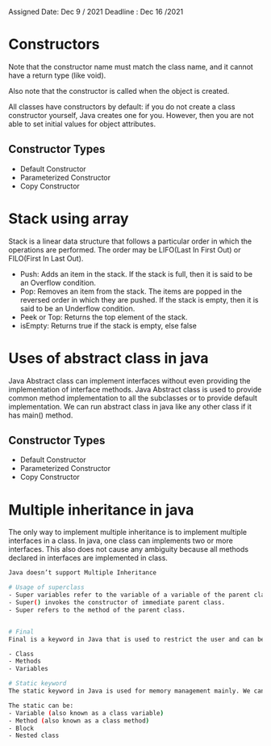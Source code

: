 Assigned Date: Dec 9 / 2021
Deadline : Dec 16 /2021

# Constructors

Note that the constructor name must match the class name, and it cannot have a return type (like void).

Also note that the constructor is called when the object is created.

All classes have constructors by default: if you do not create a class constructor yourself, Java creates one for you. However, then you are not able to set initial values for object attributes.

## Constructor Types

- Default Constructor
- Parameterized Constructor
- Copy Constructor

# Stack using array
Stack is a linear data structure that follows a particular order in which the operations are performed. The order may be LIFO(Last In First Out) or FILO(First In Last Out).
- Push: Adds an item in the stack. If the stack is full, then it is said to be an Overflow condition.
- Pop: Removes an item from the stack. The items are popped in the reversed order in which they are pushed. If the stack is empty, then it is said to be an Underflow condition.
- Peek or Top: Returns the top element of the stack.
- isEmpty: Returns true if the stack is empty, else false

# Uses of abstract class in java

Java Abstract class can implement interfaces without even providing the implementation of interface methods. Java Abstract class is used to provide common method implementation to all the subclasses or to provide default implementation. We can run abstract class in java like any other class if it has main() method.
## Constructor Types

- Default Constructor
- Parameterized Constructor
- Copy Constructor

# Multiple inheritance in java
The only way to implement multiple inheritance is to implement multiple interfaces in a class. In java, one class can implements two or more interfaces. This also does not cause any ambiguity because all methods declared in interfaces are implemented in class.

```bash Note:
Java doesn’t support Multiple Inheritance

# Usage of superclass
- Super variables refer to the variable of a variable of the parent class.
- Super() invokes the constructor of immediate parent class.
- Super refers to the method of the parent class.


# Final 
Final is a keyword in Java that is used to restrict the user and can be used in many respects. Final can be used with:

- Class
- Methods
- Variables

# Static keyword
The static keyword in Java is used for memory management mainly. We can apply static keyword with variables, methods, blocks and nested classes. The static keyword belongs to the class than an instance of the class.

The static can be:
- Variable (also known as a class variable)
- Method (also known as a class method)
- Block
- Nested class